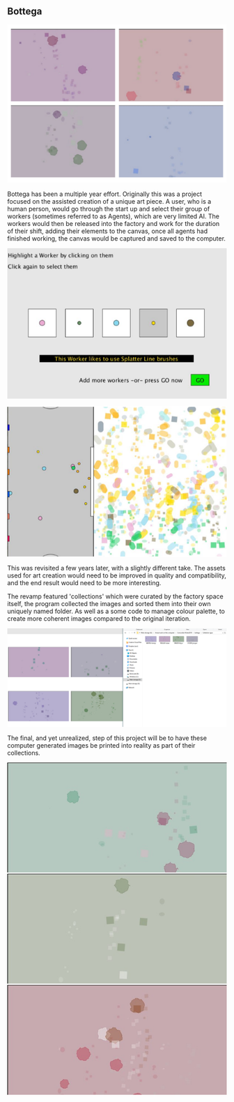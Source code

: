 <h2>
Bottega
</h2>

![Level1](/Bottega/Images/bot0.PNG)


Bottega has been a multiple year effort. Originally this was a project focused on the assisted creation of a unique art piece. A user, who is a human person, would go through the start up and select their group of workers (sometimes referred to as Agents), which are very limited AI. The workers would then be released into the factory and work for the duration of their shift, adding their elements to the canvas, once all agents had finished working, the canvas would be captured and saved to the computer.

![Factory select](/Bottega/Images/bot1.PNG)

![Old generation](/Bottega/Images/bot2.PNG)



This was revisited a few years later, with a slightly different take. The assets used for art creation would need to be improved in quality and compatibility, and the end result would need to be more interesting.

The revamp featured 'collections' which were curated by the factory space itself, the program collected the images and sorted them into their own uniquely named folder. As well as a some code to manage colour palette, to create more coherent images compared to the original iteration.

![Proof of C](/Bottega/Images/bot3.PNG)


The final, and yet unrealized, step of this project will be to have these computer generated images be printed into reality as part of their collections.

![image](/Bottega/Images/bot4.jpg)
![image](/Bottega/Images/bot5.jpg)
![image](/Bottega/Images/bot6.jpg)

